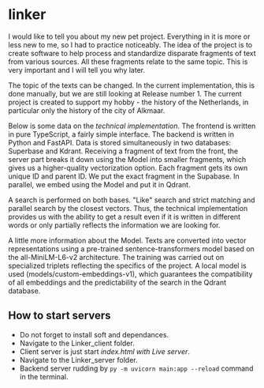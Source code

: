 # linker

I would like to tell you about my new pet project. Everything in it is more or less new to me, so I had to practice noticeably.
The idea of the project is to create software to help process and standardize disparate fragments of text from various sources. All these fragments relate to the same topic. This is very important and I will tell you why later.

The topic of the texts can be changed. In the current implementation, this is done manually, but we are still looking at Release number 1. The current project is created to support my hobby - the history of the Netherlands, in particular only the history of the city of Alkmaar.

Below is some data on the *technical implementation*. The frontend is written in pure TypeScript, a fairly simple interface. The backend is written in Python and FastAPI. Data is stored simultaneously in two databases: Superbase and Kdrant. Receiving a fragment of text from the front, the server part breaks it down using the Model into smaller fragments, which gives us a higher-quality vectorization option. Each fragment gets its own unique ID and parent ID. We put the exact fragment in the Supabase. In parallel, we embed using the Model and put it in Qdrant.

A search is performed on both bases. "Like" search and strict matching and parallel search by the closest vectors.
Thus, the technical implementation provides us with the ability to get a result even if it is written in different words or only partially reflects the information we are looking for.

A little more information about the Model. Texts are converted into vector representations using a pre-trained sentence-transformers model based on the all-MiniLM-L6-v2 architecture. The training was carried out on specialized triplets reflecting the specifics of the project. A local model is used (models/custom-embeddings-v1), which guarantees the compatibility of all embeddings and the predictability of the search in the Qdrant database.





## How to start servers
- Do not forget to install soft and dependances.
- Navigate to the Linker_client folder.
- Client server is just start *index.html with Live server*.
- Navigate to the Linker_server folder.
- Backend server rudding by  ```py -m uvicorn main:app --reload``` command in the terminal.
